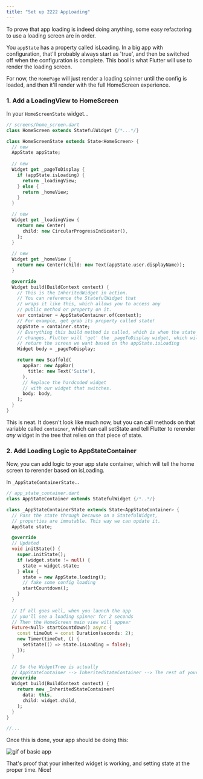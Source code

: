 ```yaml
---
title: "Set up 2222 AppLoading"
---
```


To prove that app loading is indeed doing anything, some easy refactoring to 
use a loading screen are in order.

You `appState` has a property called isLoading. In a big app with 
configuration, that'll probably always start as 'true', and then be switched 
off when the configuration is complete. This bool is what Flutter will use to
 render the loading screen.
 
For now, the `HomePage` will just render a loading spinner until the config 
is loaded, and then it'll render with the full HomeScreen experience.

### 1. Add a LoadingView to HomeScreen
In your `HomeScreenState` widget...

```dart
// screens/home_screen.dart
class HomeScreen extends StatefulWidget {/*...*/}

class HomeScreenState extends State<HomeScreen> {
  // new 
  AppState appState;
  
  // new
  Widget get _pageToDisplay {
    if (appState.isLoading) {
      return _loadingView;
    } else {
      return _homeView;
    }
  }

  // new
  Widget get _loadingView {
    return new Center(
      child: new CircularProgressIndicator(),
    );
  }
  
  // new
  Widget get _homeView {
    return new Center(child: new Text(appState.user.displayName));
  }

  @override
  Widget build(BuildContext context) {
    // This is the InheritedWidget in action.
    // You can reference the StatefulWidget that
    // wraps it like this, which allows you to access any
    // public method or property on it.
    var container = AppStateContainer.of(context);
    // For example, get grab its property called state!
    appState = container.state;
    // Everything this build method is called, which is when the state 
    // changes, Flutter will 'get' the _pageToDisplay widget, which will 
    // return the screen we want based on the appState.isLoading
    Widget body = _pageToDisplay;

    return new Scaffold(
      appBar: new AppBar(
        title: new Text('Suite'),
      ),
      // Replace the hardcoded widget
      // with our widget that switches.
      body: body,
    );
  }
}
```

This is neat. It doesn't look like much now, but you can call methods on that
 variable called `container`, which can call setState and tell Flutter to 
 rerender *any* widget in the tree that relies on that piece of state.
 
### 2. Add Loading Logic to AppStateContainer

Now, you can add logic to your app state container, which will tell the home 
screen to rerender based on isLoading.

In `_AppStateContainerState`...

```dart
// app_state_container.dart
class AppStateContainer extends StatefulWidget {/*..*/}

class _AppStateContainerState extends State<AppStateContainer> {
  // Pass the state through because on a StatefulWidget, 
  // properties are immutable. This way we can update it. 
  AppState state;

  @override
  // Updated
  void initState() {
    super.initState();
    if (widget.state != null) {
      state = widget.state;
    } else {
      state = new AppState.loading();
      // fake some config loading
      startCountdown();
    }
  }
  
  // If all goes well, when you launch the app 
  // you'll see a loading spinner for 2 seconds
  // Then the HomeScreen main view will appear
  Future<Null> startCountdown() async {
    const timeOut = const Duration(seconds: 2);
    new Timer(timeOut, () {
      setState(() => state.isLoading = false);
    });
  }

  // So the WidgetTree is actually
  // AppStateContainer --> InheritedStateContainer --> The rest of your app. 
  @override
  Widget build(BuildContext context) {
    return new _InheritedStateContainer(
      data: this,
      child: widget.child,
    );
  }
}

//...
```

Once this is done, your app should be doing this:

![gif of basic app](http://res.cloudinary.com/ericwindmill/image/upload/c_scale,w_300/v1524232766/flutter_by_example/inherited_fake_login.gif)

That's proof that your inherited widget is working, and setting state 
at the proper time. Nice!



